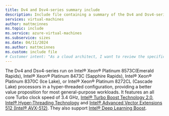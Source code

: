 ```yaml
---
title: Dv4 and Dsv4-series summary include
description: Include file containing a summary of the Dv4 and Dsv4-series size family.
services: virtual-machines
author: mattmcinnes
ms.topic: include
ms.service: azure-virtual-machines
ms.subservice: sizes
ms.date: 04/11/2024
ms.author: mattmcinnes
ms.custom: include file
# Customer intent: "As a cloud architect, I want to review the specifications of the Dv4 and Dsv4-series virtual machines, so that I can determine the best options for optimizing general-purpose workloads based on processing power and capabilities."
---
```


The Dv4 and Dsv4-series run on Intel® Xeon® Platinum 8573C(Emerald Rapids), Intel® Xeon® Platinum 8473C (Sapphire Rapids), Intel® Xeon® Platinum 8370C (Ice Lake), or Intel&reg; Xeon&reg; Platinum 8272CL (Cascade Lake) processors in a hyper-threaded configuration, providing a better value proposition for most general-purpose workloads. It features an all core Turbo clock speed of 3.4 GHz, [Intel&reg; Turbo Boost Technology 2.0](https://www.intel.com/content/www/us/en/architecture-and-technology/turbo-boost/turbo-boost-technology.html), [Intel&reg; Hyper-Threading Technology](https://www.intel.com/content/www/us/en/architecture-and-technology/hyper-threading/hyper-threading-technology.html) and [Intel&reg; Advanced Vector Extensions 512 (Intel&reg; AVX-512)](https://www.intel.com/content/www/us/en/architecture-and-technology/avx-512-overview.html). They also support [Intel&reg; Deep Learning Boost](https://software.intel.com/content/www/us/en/develop/topics/ai/deep-learning-boost.html). 
